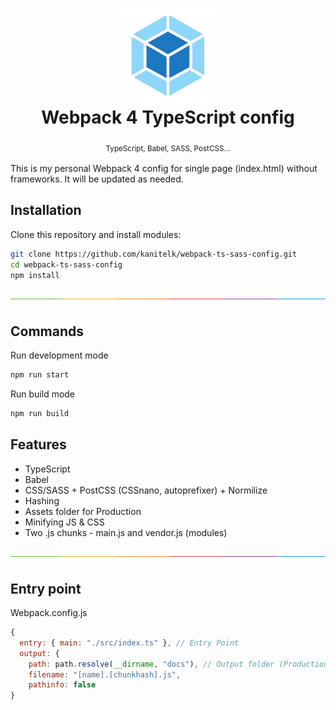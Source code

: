 <h1 align="center"><img height="150" src="./docs/logo.png" /><br>Webpack 4 TypeScript config</h1>
<p align="center">
  <sub>TypeScript, Babel, SASS, PostCSS... <sub>
</p>

This is my personal Webpack 4 config for single page (index.html) without frameworks. It will be updated as needed.
  
## Installation

Clone this repository and install modules:

```bash
git clone https://github.com/kanitelk/webpack-ts-sass-config.git
cd webpack-ts-sass-config
npm install
```

![](./docs/split.png)

## Commands

Run development mode

```bash
npm run start
```

Run build mode

```bash
npm run build
```

## Features

* TypeScript
* Babel
* CSS/SASS + PostCSS (CSSnano, autoprefixer) + Normilize
* Hashing
* Assets folder for Production
* Minifying JS & CSS
* Two .js chunks - main.js and vendor.js (modules)

![](./docs/split.png)

## Entry point 

Webpack.config.js

```javascript
{
  entry: { main: "./src/index.ts" }, // Entry Point
  output: {
    path: path.resolve(__dirname, "docs"), // Output folder (Production)
    filename: "[name].[chunkhash].js",
    pathinfo: false
}
```

